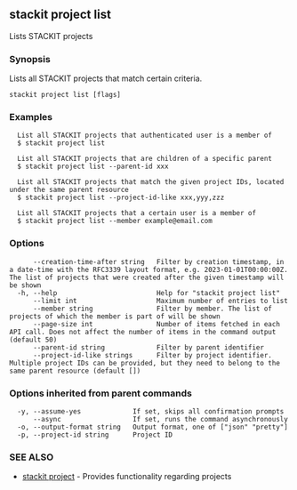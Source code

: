## stackit project list

Lists STACKIT projects

### Synopsis

Lists all STACKIT projects that match certain criteria.

```
stackit project list [flags]
```

### Examples

```
  List all STACKIT projects that authenticated user is a member of
  $ stackit project list

  List all STACKIT projects that are children of a specific parent
  $ stackit project list --parent-id xxx

  List all STACKIT projects that match the given project IDs, located under the same parent resource
  $ stackit project list --project-id-like xxx,yyy,zzz

  List all STACKIT projects that a certain user is a member of
  $ stackit project list --member example@email.com
```

### Options

```
      --creation-time-after string   Filter by creation timestamp, in a date-time with the RFC3339 layout format, e.g. 2023-01-01T00:00:00Z. The list of projects that were created after the given timestamp will be shown
  -h, --help                         Help for "stackit project list"
      --limit int                    Maximum number of entries to list
      --member string                Filter by member. The list of projects of which the member is part of will be shown
      --page-size int                Number of items fetched in each API call. Does not affect the number of items in the command output (default 50)
      --parent-id string             Filter by parent identifier
      --project-id-like strings      Filter by project identifier. Multiple project IDs can be provided, but they need to belong to the same parent resource (default [])
```

### Options inherited from parent commands

```
  -y, --assume-yes             If set, skips all confirmation prompts
      --async                  If set, runs the command asynchronously
  -o, --output-format string   Output format, one of ["json" "pretty"]
  -p, --project-id string      Project ID
```

### SEE ALSO

* [stackit project](./stackit_project.md)	 - Provides functionality regarding projects

